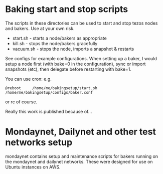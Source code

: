 # Baking start and stop scripts

The scripts in these directories can be used to start and stop
tezos nodes and bakers. Use at your own risk.

* start.sh <config> - starts a node/bakers as appropriate
* kill.sh <config>  - stops the node/bakers gracefully
* vacuum.sh <config> <snapshoturl> - stops the node, 
	imports a snapshot & restarts


See configs for example configurations. When setting up a baker,
I would setup a node first (with bake=0 in the configuration), sync
or import snapshots (etc), then delegate before restarting with
bake=1.

You can use cron: e.g.
```
@reboot		/home/me/bakingsetup/start.sh /home/me/bakingsetup/configs/baker.conf
```

or rc of course.

Really this work is published because of...

# Mondaynet, Dailynet and other test networks setup

mondaynet contains setup and maintenance scripts for bakers running
on the mondaynet and dailynet networks. These were designed for use
on Ubuntu instances on AWS.
